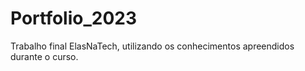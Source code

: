 # Portfolio_2023
Trabalho final ElasNaTech, utilizando os conhecimentos apreendidos durante o curso.
